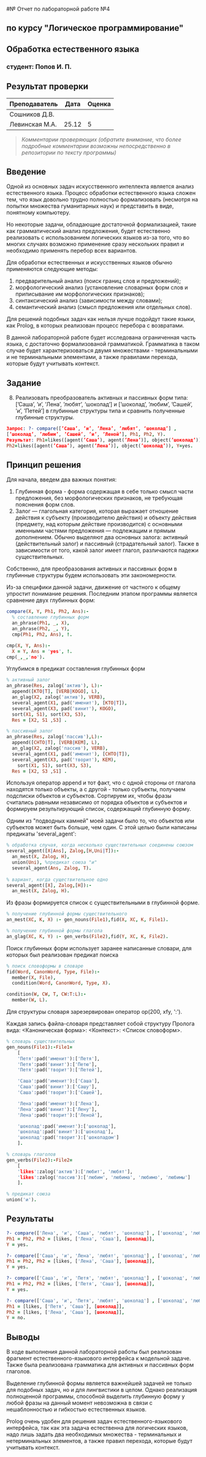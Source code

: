 #№ Отчет по лабораторной работе №4
## по курсу "Логическое программирование"

## Обработка естественного языка

### студент: Попов И. П.

## Результат проверки

| Преподаватель     | Дата         |  Оценка       |
|-------------------|--------------|---------------|
| Сошников Д.В. |              |               |
| Левинская М.А.|     25.12    |    5          |

> *Комментарии проверяющих (обратите внимание, что более подробные комментарии возможны непосредственно в репозитории по тексту программы)*


## Введение

Одной из основных задач искусственного интеллекта является анализ естественного языка. Процесс обработки естественного языка сложен тем, что язык довольно трудно полностью формализовать (несмотря на попытки множества гуманитарных наук) и представить в виде, понятному компьютеру.

Но некоторые задачи, обладающие достаточной формализацией, такие как грамматический анализ предложения, будет естественно реализовать с использованием логических языков из-за того, что во многих случаях возможно применение сразу нескольких правил и необходимо применять перебор всех вариантов.

Для обработки естественных и искусственных языков обычно применяются следующие методы:
1. предварительный анализ (поиск границ слов и предложений);
2. морфологический анализ (установление словарных форм слов и приписывание им морфологических признаков);
3. синтаксический анализ (зависимости между словами);
4. семантический анализ (смысл предложения или отдельных слов).

Для решений подобных задач как нельзя лучше подойдут такие языки, как Prolog, в которых реализован процесс перебора с возвратами.

В данной лабораторной работе будет исследована ограниченная часть языка, с достаточно формализованой грамматикой. Грамматика в таком случае будет характеризоваться двумя множествами - терминальными и не терминальными элементами, а также правилами перехода, которые будут учитывать контекст.

## Задание

8. Реализовать преобразователь активных и пассивных форм типа:
[’Саша’, ’и’, ’Лена’, ’любят’, ‘шоколад’] и
[’шоколад’, ’любим’, ’Сашей’, ’и’, ’Петей’]
в глубинные структуры типа и сравнить полученные глубинные структуры.
```Prolog
Запрос: ?- compare([’Саша’, ’и’, ’Лена’, ’любят’, ‘шоколад’] ,
[’шоколад’, ’любим’, ’Сашей’, ’и’, ’Леной’], Ph1, Ph2, Y).
Результат: Ph1=likes([agent(’Саша’), agent(’Лена’)], object(’шоколад’)),
Ph2=likes([agent(’Саша’), agent(’Лена’)], object(’шоколад’)), Y=yes.
```

## Принцип решения

Для начала, введем два важных понятия:
1. Глубинная форма  - форма содержащая в себе только смысл части предложения, без морфологических признаков, не требующая пояснения форм слов.
2. Залог — глагольная категория, которая выражает отношение действия к субъекту (производителю действия) и объекту действия (предмету, над которым действие производится) с основными именными частями предложения — подлежащим и прямым дополнением. Обычно выделяют два основных залога: активный (действительный залог) и пассивный (страдательный залог).
Также в зависимости от того, какой залог имеет глагол, различаются падежи существительных. 

Собственно, для преобразования активных и пассивных форм в глубинные структуры будем использовать эти закономерности.

Из-за специфики данной задачи, движение от частного к общему упростит понимание решения. Последним этапом программы является сравнение двух глубинных форм:

```Prolog
compare(X, Y, Ph1, Ph2, Ans):-
  % составление глубинных форм
  an_phrase(Ph1, _, X),
  an_phrase(Ph2, _, Y),
  cmp(Ph1, Ph2, Ans), !.

cmp(X, Y, Ans):-
  X = Y, Ans = 'yes', !.
cmp(_,_,'no').
```

Углубимся в предикат составления глубинных форм
```Prolog
% активный залог
an_phrase(Res, zalog('актив'), L):-
  append([KTO|T], [VERB|KOGO], L),
  an_glag(X2, zalog('актив'), VERB),
  several_agent(X1, pad('именит'), [KTO|T]),
  several_agent(X3, pad('винит'), KOGO),
  sort(X1, S1), sort(X3, S3),
  Res = [X2, S1 ,S3] .

% пассивный залог
an_phrase(Res, zalog('пассив'),L):-
  append([CHTO|T], [VERB|KEM], L),
  an_glag(X2, zalog('пассив'), VERB),
  several_agent(X1, pad('именит'), [CHTO|T]),
  several_agent(X3, pad('творит'), KEM),
	sort(X1, S1), sort(X3, S3),
  Res = [X2, S3 ,S1] .
```
Используя оператор append и тот факт, что с одной стороны от глагола находятся только объекты, а с другой - только субъекты, получаем подсписки объектов и субъектов. Сортируем их, чтобы фразы считались равными независимо от порядка объектов и субъектов и формируем результирующий список, содержащий глубинную форму. 

Одним из "подводных камней" моей задачи было то, что объектов или субъектов может быть больше, чем один. С этой целью были написаны предикаты 'several_agent':
```Prolog
% обработка случая, когда несколько существительных соединены союзом
several_agent([X|Ans], Zalog,[H,Uni|T]):-
  an_mest(X, Zalog, H),
  union(Uni), %предикат союза "и"
  several_agent(Ans, Zalog, T).
  
% вариант, когда существительное одно
several_agent([X], Zalog,[H]):-
  an_mest(X, Zalog, H).
```

Из фразы формируется список с существительными в глубинной форме.
```Prolog
% получение глубинной формы существительного
an_mest(XC, K, X) :- gen_nouns(File1),fid(X, XC, K, File1).

% получение глубинной формы глагола
an_glag(XC, K, Y) :- gen_verbs(File2),fid(Y, XC, K, File2).
```

Поиск глубинных форм использует заранее написанные словари, для которых был реализован предикат поиска
```Prolog
% поиск словоформы в словаре
fid(Word, CanonWord, Type, File):-
  member(X, File),
  condition(Word, CanonWord, Type, X).

condition(W, CW, T, CW:T:L):-
  member(W, L).
```

Для структуры словаря зарезервирован оператор op(200, xfy, ':').

Каждая запись файла-словаря представляет собой структуру Пролога вида:
<Каноническая форма>: <Контекст>: <Список словоформ>.
```Prolog
% словарь существительных
gen_nouns(File1):-File1=
    [
    'Петя':pad('именит'):['Петя'],
    'Петя':pad('винит'):['Петю'],
    'Петя':pad('творит'):['Петей'],

    'Саша':pad('именит'):['Саша'],
    'Саша':pad('винит'):['Сашу'],
    'Саша':pad('творит'):['Сашей'],

    'Лена':pad('именит'):['Лена'],
    'Лена':pad('винит'):['Лену'],
    'Лена':pad('творит'):['Леной'],

    'шоколад':pad('именит'):['шоколад'],
    'шоколад':pad('винит'):['шоколад'],
    'шоколад':pad('творит'):['шоколадом']
    ].

% словарь глаголов
gen_verbs(File2):-File2=
    [
    'likes':zalog('актив'):['любит', 'любят'],
    'likes':zalog('пассив'):['любим', 'любима', 'любимо', 'любимы']
    ].

% предикат союза
union('и').
```

## Результаты
```Prolog
?- compare(['Лена', 'и', 'Саша', 'любят', 'шоколад'] , ['шоколад', 'любим', 'Сашей', 'и', 'Леной'], Ph1,Ph2, Y).
Ph1 = Ph2, Ph2 = [likes, ['Лена', 'Саша'], [шоколад]],
Y = yes.

?- compare(['Саша', 'и', 'Лена', 'любят', 'шоколад'] , ['шоколад', 'любим', 'Сашей', 'и', 'Леной'], Ph1,Ph2, Y).
Ph1 = Ph2, Ph2 = [likes, ['Лена', 'Саша'], [шоколад]],
Y = yes.

?- compare(['Саша', 'и', 'Петя', 'любят', 'шоколад'] , ['шоколад', 'любим', 'Сашей', 'и', 'Петей'], Ph1,Ph2, Y).
Ph1 = Ph2, Ph2 = [likes, ['Петя', 'Саша'], [шоколад]],
Y = yes.

?- compare(['Саша', 'и', 'Петя', 'любят', 'шоколад'] , ['шоколад', 'любим', 'Сашей', 'и', 'Леной'], Ph1,Ph2, Y).
Ph1 = [likes, ['Петя', 'Саша'], [шоколад]],
Ph2 = [likes, ['Лена', 'Саша'], [шоколад]],
Y = no.
```

## Выводы

В ходе выполнения данной лабораторной работы был реализован фрагмент естественного-языкового интерфейса к модельной задаче. Также была реализована грамматика для активных и пассивных форм глаголов.

Выделение глубинной формы является важнейшей задачей не только для подобных задач, но и для лингвистики в целом. Однако реализация полноценной программы, способной выделить глубинную форму у любой фразы на данный момент невозможна в связи с нешаблонностью и гибкостью естественных языков.

Prolog очень удобен для решения задач естественного-языкового интерфейса, так как эта задача естественна для логических языков, надо лишь задать два необходимых множества - терминальных и нетерминальных элементов, а также правил перехода, которые будут учитывать контекст.

